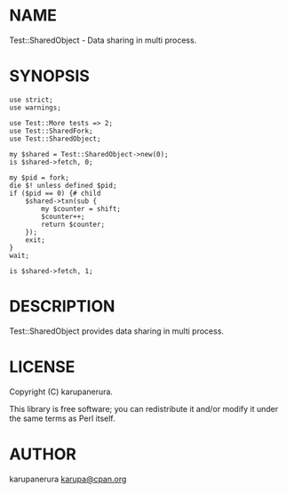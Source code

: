 # NAME

Test::SharedObject - Data sharing in multi process.

# SYNOPSIS

    use strict;
    use warnings;

    use Test::More tests => 2;
    use Test::SharedFork;
    use Test::SharedObject;

    my $shared = Test::SharedObject->new(0);
    is $shared->fetch, 0;

    my $pid = fork;
    die $! unless defined $pid;
    if ($pid == 0) {# child
        $shared->txn(sub {
            my $counter = shift;
            $counter++;
            return $counter;
        });
        exit;
    }
    wait;

    is $shared->fetch, 1;

# DESCRIPTION

Test::SharedObject provides data sharing in multi process.

# LICENSE

Copyright (C) karupanerura.

This library is free software; you can redistribute it and/or modify
it under the same terms as Perl itself.

# AUTHOR

karupanerura <karupa@cpan.org>
